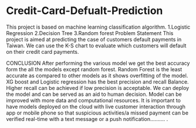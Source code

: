 # Credit-Card-Defualt-Prediction
This project is based on machine learning classification algorithm.
1.Logistic Regression
2.Decision Tree
3.Random forest
Problem Statement
This project is aimed at predicting the case of customers default payments in Taiwan.
We can use the K-S chart to evaluate which customers will default on their credit card payments.

CONCLUSION
After performing the various model we get the best accuracy form the all the models except random forest.
Random Forest is the least accurate as compared to other models as it shows overfitting of the model.
XG boost and Logistic regression has the best precision and recall Balance.
Higher recall can be achieved if low precision is acceptable.
We can deploy the model and can be served as an aid to human decision.
Model can be improved with more data and computational resources.
It is important to have models deployed on the cloud with live customer interaction through app or mobile phone so that suspicious activities/a missed payment can be verified real-time with a text message or a push notification..........
.
